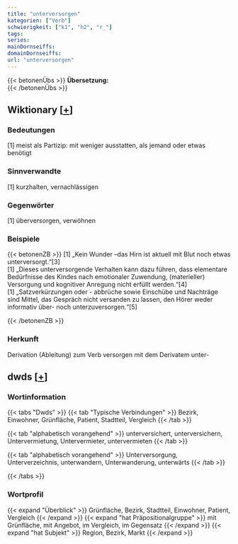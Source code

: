 ```yaml
---
title: "unterversorgen"
kategorien: ["Verb"]
schwierigkeit: ["k1", "h2", "r_"]
tags:
series:
mainDornseiffs:
domainDornseiffs:
url: "unterversorgen"
---
```


{{< betonenÜbs >}}
**Übersetzung:**  
{{< /betonenÜbs >}}

## Wiktionary [[+](https://de.wiktionary.org/wiki/unterversorgen)]

### Bedeutungen
[1] meist als Partizip: mit weniger ausstatten, als jemand oder etwas benötigt  

### Sinnverwandte
[1] kurzhalten, vernachlässigen  

### Gegenwörter
[1] überversorgen, verwöhnen  

### Beispiele
{{< betonenZB >}}
[1] „Kein Wunder –das Hirn ist aktuell mit Blut noch etwas unterversorgt.“[3]  
[1] „Dieses unterversorgende Verhalten kann dazu führen, dass elementare Bedürfnisse des Kindes nach emotionaler Zuwendung, (materieller) Versorgung und kognitiver Anregung nicht erfüllt werden.“[4]  
[1] „Satzverkürzungen oder - abbrüche sowie Einschübe und Nachträge sind Mittel, das Gespräch nicht versanden zu lassen, den Hörer weder informativ über- noch unterzuversorgen.“[5]  

{{< /betonenZB >}}
### Herkunft
Derivation (Ableitung) zum Verb versorgen mit dem Derivatem unter-  



## dwds [[+](https://www.dwds.de/wb/unterversorgen)]

### Wortinformation
{{< tabs "Dwds" >}}
{{< tab "Typische Verbindungen" >}}
Bezirk, Einwohner, Grünfläche, Patient, Stadtteil, Vergleich
{{< /tab >}}

{{< tab "alphabetisch vorangehend" >}}
unterversichert, unterversichern, Untervermietung, Untervermieter, untervermieten
{{< /tab >}}

{{< tab "alphabetisch vorangehend" >}}
Unterversorgung, Unterverzeichnis, unterwandern, Unterwanderung, unterwärts
{{< /tab >}}

{{< /tabs >}}

### Wortprofil
{{< expand "Überblick" >}} Grünfläche, Bezirk, Stadtteil, Einwohner, Patient, Vergleich {{< /expand >}}
{{< expand "hat Präpositionalgruppe" >}} mit Grünfläche, mit Angebot, im Vergleich, im Gegensatz {{< /expand >}}
{{< expand "hat Subjekt" >}} Region, Bezirk, Markt {{< /expand >}}

